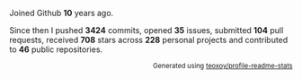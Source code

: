 Joined Github **10** years ago.

Since then I pushed **3424** commits, opened **35** issues, submitted **104** pull requests, received **708** stars across **228** personal projects and contributed to **46** public repositories.

<p align="right"><sub>Generated using <a href="https://github.com/marketplace/actions/profile-readme-stats">teoxoy/profile-readme-stats</a></sub></p>
